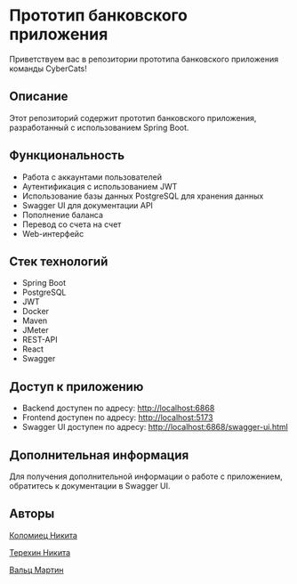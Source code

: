 

# Прототип банковского приложения

Приветствуем вас в репозитории прототипа банковского приложения команды CyberCats!

## Описание

Этот репозиторий содержит прототип банковского приложения, разработанный с использованием Spring Boot.

## Функциональность

- Работа с аккаунтами пользователей
- Аутентификация с использованием JWT
- Использование базы данных PostgreSQL для хранения данных
- Swagger UI для документации API
- Пополнение баланса
- Перевод со счета на счет
- Web-интерфейс

## Стек технологий

- Spring Boot
- PostgreSQL
- JWT
- Docker
- Maven
- JMeter
- REST-API
- React
- Swagger



## Доступ к приложению

- Backend доступен по адресу: [http://localhost:6868](http://localhost:6868/)
- Frontend доступен по адресу: [http://localhost:5173](http://localhost:5173/)
- Swagger UI доступен по адресу: [http://localhost:6868/swagger-ui.html](http://localhost:6868/swagger-ui.html)

## Дополнительная информация

Для получения дополнительной информации о работе с приложением, обратитесь к документации в Swagger UI.

## Авторы

[Коломиец Никита](https://github.com/nkolomiika)

[Терехин Никита](https://github.com/ITerNik)

[Вальц Мартин](https://github.com/m0r7um)
